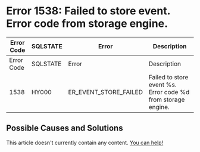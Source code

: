 
# Error 1538: Failed to store event. Error code from storage engine.


| Error Code | SQLSTATE | Error | Description |
| --- | --- | --- | --- |
| Error Code | SQLSTATE | Error | Description |
| 1538 | HY000 | ER_EVENT_STORE_FAILED | Failed to store event %s. Error code %d from storage engine. |




## Possible Causes and Solutions


This article doesn't currently contain any content. [You can help!](/kb/en/writing-and-editing-knowledge-base-articles/)

